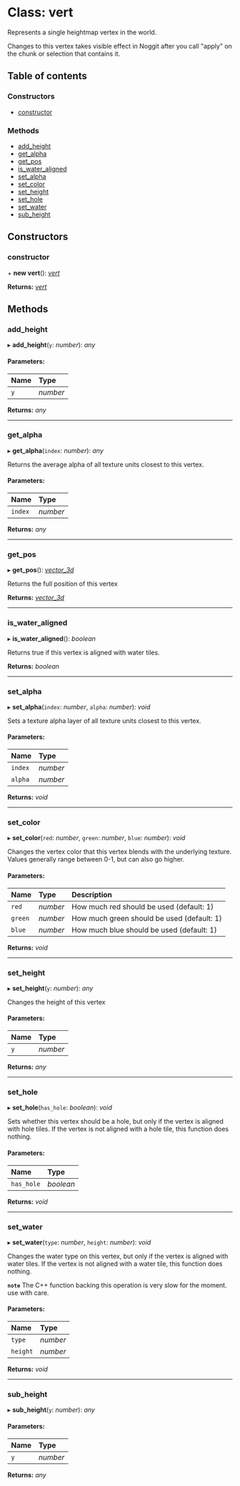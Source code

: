 # Class: vert

Represents a single heightmap vertex in the world.

Changes to this vertex takes visible effect in Noggit after you call
"apply" on the chunk or selection that contains it.

## Table of contents

### Constructors

- [constructor](vert.md#constructor)

### Methods

- [add\_height](vert.md#add_height)
- [get\_alpha](vert.md#get_alpha)
- [get\_pos](vert.md#get_pos)
- [is\_water\_aligned](vert.md#is_water_aligned)
- [set\_alpha](vert.md#set_alpha)
- [set\_color](vert.md#set_color)
- [set\_height](vert.md#set_height)
- [set\_hole](vert.md#set_hole)
- [set\_water](vert.md#set_water)
- [sub\_height](vert.md#sub_height)

## Constructors

### constructor

\+ **new vert**(): [*vert*](vert.md)

**Returns:** [*vert*](vert.md)

## Methods

### add\_height

▸ **add_height**(`y`: *number*): *any*

#### Parameters:

Name | Type |
:------ | :------ |
`y` | *number* |

**Returns:** *any*

___

### get\_alpha

▸ **get_alpha**(`index`: *number*): *any*

Returns the average alpha of all texture units closest to this vertex.

#### Parameters:

Name | Type |
:------ | :------ |
`index` | *number* |

**Returns:** *any*

___

### get\_pos

▸ **get_pos**(): [*vector\_3d*](vector_3d.md)

Returns the full position of this vertex

**Returns:** [*vector\_3d*](vector_3d.md)

___

### is\_water\_aligned

▸ **is_water_aligned**(): *boolean*

Returns true if this vertex is aligned with water tiles.

**Returns:** *boolean*

___

### set\_alpha

▸ **set_alpha**(`index`: *number*, `alpha`: *number*): *void*

Sets a texture alpha layer of all texture units closest to this vertex.

#### Parameters:

Name | Type |
:------ | :------ |
`index` | *number* |
`alpha` | *number* |

**Returns:** *void*

___

### set\_color

▸ **set_color**(`red`: *number*, `green`: *number*, `blue`: *number*): *void*

Changes the vertex color that this vertex blends with the
underlying texture. Values generally range between 0-1, but can
also go higher.

#### Parameters:

Name | Type | Description |
:------ | :------ | :------ |
`red` | *number* | How much red should be used (default: 1)   |
`green` | *number* | How much green should be used (default: 1)   |
`blue` | *number* | How much blue should be used (default: 1)    |

**Returns:** *void*

___

### set\_height

▸ **set_height**(`y`: *number*): *any*

Changes the height of this vertex

#### Parameters:

Name | Type |
:------ | :------ |
`y` | *number* |

**Returns:** *any*

___

### set\_hole

▸ **set_hole**(`has_hole`: *boolean*): *void*

Sets whether this vertex should be a hole, but only if the
vertex is aligned with hole tiles. If the vertex is not aligned
with a hole tile, this function does nothing.

#### Parameters:

Name | Type |
:------ | :------ |
`has_hole` | *boolean* |

**Returns:** *void*

___

### set\_water

▸ **set_water**(`type`: *number*, `height`: *number*): *void*

Changes the water type on this vertex, but only if the vertex is
aligned with water tiles. If the vertex is not aligned
with a water tile, this function does nothing.

**`note`** The C++ function backing this operation is very slow for the moment.
use with care.

#### Parameters:

Name | Type |
:------ | :------ |
`type` | *number* |
`height` | *number* |

**Returns:** *void*

___

### sub\_height

▸ **sub_height**(`y`: *number*): *any*

#### Parameters:

Name | Type |
:------ | :------ |
`y` | *number* |

**Returns:** *any*
